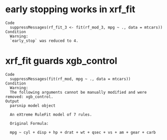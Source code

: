 # early stopping works in xrf_fit

    Code
      suppressMessages(rf_fit_3 <- fit(rf_mod_3, mpg ~ ., data = mtcars))
    Condition
      Warning:
      `early_stop` was reduced to 4.

# xrf_fit guards xgb_control

    Code
      suppressMessages(fit(rf_mod, mpg ~ ., data = mtcars))
    Condition
      Warning:
      The following arguments cannot be manually modified and were removed: xgb_control.
    Output
      parsnip model object
      
      An eXtreme RuleFit model of 7 rules.
      
      Original Formula:
      
      mpg ~ cyl + disp + hp + drat + wt + qsec + vs + am + gear + carb 

